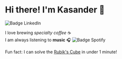 # Hi there! I'm Kasander 👋

![Badge LinkedIn](https://img.shields.io/badge/kasanderh-blue?style=flat&logo=Linkedin&logoColor=white&link=https://www.linkedin.com/in/kasanderh) 


I love brewing *specialty coffee* :coffee:
<br>I am always listening to **music** 🎧 ![Badge Spotify](https://img.shields.io/badge/-My%20Playlist-success?style=flat&logo=Spotify&logoColor=white&link=https://open.spotify.com/playlist/41n8B37CXJO7P3TS2sV9qI?si=YoTNoRJwTjqlaNgzoBPEPg)
<br>
<br>Fun fact: I can solve the <a href="https://en.wikipedia.org/wiki/Rubik%27s_Cube">Rubik's Cube</a> in under 1 minute! 
<br>



<!--
**kasanderh/kasanderh** is a ✨ _special_ ✨ repository because its `README.md` (this file) appears on your GitHub profile.

Here are some ideas to get you started:

- 🔭 I’m currently working on ...
- 🌱 I’m currently learning ...
- 👯 I’m looking to collaborate on ...
- 🤔 I’m looking for help with ...
- 💬 Ask me about ...
- 📫 How to reach me: ...
- 😄 Pronouns: ...
- ⚡ Fun fact: ...
-->
